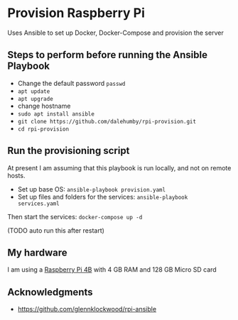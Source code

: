 # Provision Raspberry Pi
Uses Ansible to set up Docker, Docker-Compose and provision the server

## Steps to perform before running the Ansible Playbook
- Change the default password `passwd`
- `apt update`
- `apt upgrade`
- change hostname
- `sudo apt install ansible`
- `git clone https://github.com/dalehumby/rpi-provision.git`
- `cd rpi-provision`

## Run the provisioning script
At present I am assuming that this playbook is run locally, and not on remote hosts.
- Set up base OS: `ansible-playbook provision.yaml`
- Set up files and folders for the services: `ansible-playbook services.yaml`

Then start the services:
`docker-compose up -d`

(TODO auto run this after restart)

## My hardware
I am using a [Raspberry Pi 4B](https://www.raspberrypi.org/products/raspberry-pi-4-model-b/) with 4 GB RAM and 128 GB Micro SD card

## Acknowledgments
- https://github.com/glennklockwood/rpi-ansible
